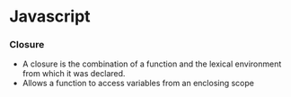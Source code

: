 # Javascript

### Closure
+ A closure is the combination of a function and the lexical environment from which it was declared.
+ Allows a function to access variables from an enclosing scope
